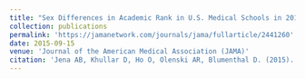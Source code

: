 ```yaml
---
title: "Sex Differences in Academic Rank in U.S. Medical Schools in 2014"
collection: publications
permalink: 'https://jamanetwork.com/journals/jama/fullarticle/2441260'
date: 2015-09-15
venue: 'Journal of the American Medical Association (JAMA)'
citation: 'Jena AB, Khullar D, Ho O, Olenski AR, Blumenthal D. (2015). &quot;Sex Differences in Academic Rank in U.S. Medical Schools in 2014.&quot; <i>Journal of the American Medical Associatio (JAMA)n</i> 314(11), pp. 1149-1158, 2015.'
---
```

